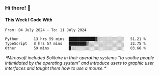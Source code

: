 ### Hi there! 👋

#### This Week I Code With
<!--START_SECTION:waka-->

```txt
From: 04 July 2024 - To: 11 July 2024

Python       13 hrs 59 mins  ████████████▓░░░░░░░░░░░░   51.21 %
TypeScript   8 hrs 57 mins   ████████▒░░░░░░░░░░░░░░░░   32.75 %
Other        59 mins         █░░░░░░░░░░░░░░░░░░░░░░░░   03.66 %
```

<!--END_SECTION:waka-->

<!--STARTS_HERE_QUOTE_README-->
<i>❝Mircosoft included Solitaire in their operating systems “to soothe people intimidated by the operating system” and introduce users to graphic user interfaces and taught them how to use a mouse.❞</i>
<!--ENDS_HERE_QUOTE_README-->
